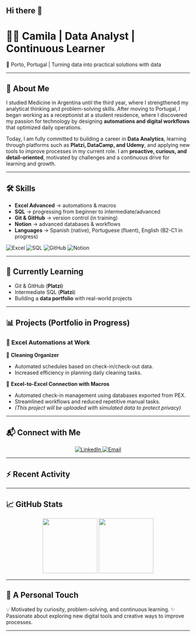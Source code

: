 ## Hi there 👋

# 👩‍💻 Camila | Data Analyst | Continuous Learner
📍 Porto, Portugal | Turning data into practical solutions with data

---

## 👋 About Me
I studied Medicine in Argentina until the third year, where I strengthened my analytical thinking and problem-solving skills.
After moving to Portugal, I began working as a receptionist at a student residence, where I discovered my passion for technology by designing **automations and digital workflows** that optimized daily operations.

Today, I am fully committed to building a career in **Data Analytics**, learning through platforms such as **Platzi, DataCamp, and Udemy**, and applying new tools to improve processes in my current role.
I am **proactive, curious, and detail-oriented**, motivated by challenges and a continuous drive for learning and growth.

---

## 🛠️ Skills
- **Excel Advanced** → automations & macros
- **SQL** → progressing from beginner to intermediate/advanced
- **Git & GitHub** → version control (in training)
- **Notion** → advanced databases & workflows
- **Languages** → Spanish (native), Portuguese (fluent), English (B2-C1 in progress)

![Excel](https://img.shields.io/badge/Excel-217346?style=flat&logo=microsoft-excel&logoColor=white)
![SQL](https://img.shields.io/badge/SQL-336791?style=flat&logo=postgresql&logoColor=white)
![GitHub](https://img.shields.io/badge/GitHub-181717?style=flat&logo=github&logoColor=white)
![Notion](https://img.shields.io/badge/Notion-000000?style=flat&logo=notion&logoColor=white)

---

## 🚀 Currently Learning
- Git & GitHub (**Platzi**)
- Intermediate SQL (**Platzi**)
- Building a **data portfolio** with real-world projects

---

## 📊 Projects (Portfolio in Progress)

### 🔹 Excel Automations at Work
📑 **Cleaning Organizer**
- Automated schedules based on check-in/check-out data.
- Increased efficiency in planning daily cleaning tasks.

🔗 **Excel-to-Excel Connection with Macros**
- Automated check-in management using databases exported from PEX.
- Streamlined workflows and reduced repetitive manual tasks.
- *(This project will be uploaded with simulated data to protect privacy)*

---

## 📬 Connect with Me
<p align="center">
  <a href="https://www.linkedin.com/in/cagimenez/" target="_blank">
    <img src="https://img.shields.io/badge/LinkedIn-0A66C2?style=for-the-badge&logo=linkedin&logoColor=white" alt="LinkedIn"/>
  </a>
  </a>
  <a href="mailto:camila.ayelen.gimenez@gmail.com">
    <img src="https://img.shields.io/badge/Email-D14836?style=for-the-badge&logo=gmail&logoColor=white" alt="Email"/>
  </a>
</p>

---

## ⚡ Recent Activity
<!--START_SECTION:activity-->

<!--END_SECTION:activity-->

<!--RECENT_ACTIVITY:last_update-->

<!--RECENT_ACTIVITY:last_update_end-->

---

## 📈 GitHub Stats
<p align="center">
  <img src="https://github-readme-stats.vercel.app/api?username=caaygime&show_icons=true&theme=dracula" height="150"/>
  <img src="https://github-readme-stats.vercel.app/api/top-langs/?username=caaygime&layout=compact&theme=dracula" height="150"/>
</p>

---

## 🌱 A Personal Touch
💡 Motivated by curiosity, problem-solving, and continuous learning.
✨ Passionate about exploring new digital tools and creative ways to improve processes.

---
